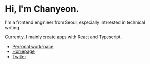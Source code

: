# Hi, I'm Chanyeon.

I'm a frontend enginieer from Seoul, especially interested in technical writing.

Currently, I mainly create apps with React and Typescript.

- [Personal workspace](https://www.notion.so/chayeoi/Personal-Workspace-ec488ad57426478d9f0766fa91a048e9)
- [Homepage](https://chayeoi.site)
- [Twitter](https://twitter.com/ccordinary)
